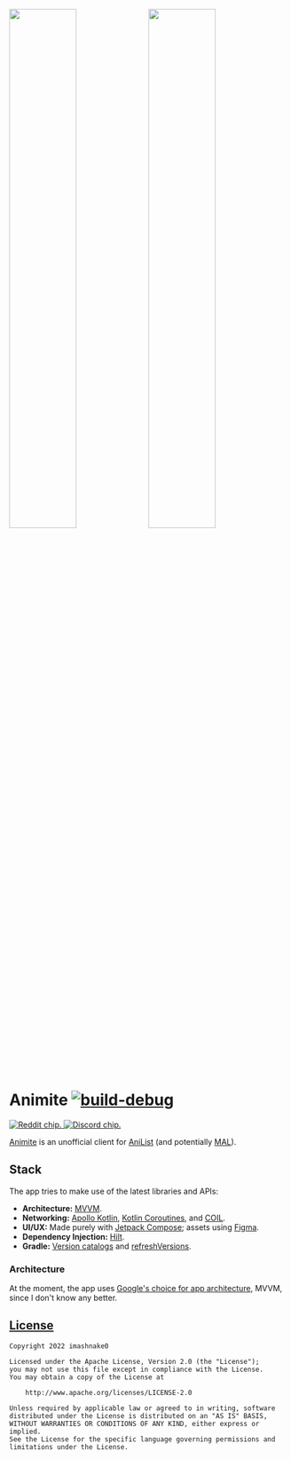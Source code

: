 <p float="left">
  <img src="resources/Home_Pixel_5.png" width="49%" />
  <img src="resources/Media_Page_Pixel_5.png" width="49%" />
</p>

# Animite [![build-debug](https://github.com/imashnake0/Animite/actions/workflows/build-debug.yaml/badge.svg)](https://github.com/imashnake0/Animite/actions/workflows/build-debug.yaml)
<a href="https://www.reddit.com/r/Animite/">
    <picture>
        <source media="(prefers-color-scheme: dark)" srcset="resources/reddit-assistive-chip-dark.svg">
        <img alt="Reddit chip." src="resources/reddit-assistive-chip-light.svg">
    </picture>
</a>
<a href="https://discord.gg/G8wF7pjpya">
    <picture>
        <source media="(prefers-color-scheme: dark)" srcset="resources/discord-assistive-chip-dark.svg">
        <img alt="Discord chip." src="resources/discord-assistive-chip-light.svg">
    </picture>
</a>

[Animite](https://github.com/users/imashnake0/projects/1) is an unofficial client for [AniList](https://anilist.co/) (and potentially [MAL](https://myanimelist.net/)).

## Stack
The app tries to make use of the latest libraries and APIs:
- **Architecture:** [MVVM](https://developer.android.com/topic/architecture).
- **Networking:** [Apollo Kotlin](https://github.com/apollographql/apollo-kotlin), [Kotlin Coroutines](https://github.com/Kotlin/kotlinx.coroutines), and [COIL](https://coil-kt.github.io/coil/).
- **UI/UX:** Made purely with [Jetpack Compose](https://developer.android.com/jetpack/compose); assets using [Figma](https://www.figma.com/).
- **Dependency Injection:** [Hilt](https://developer.android.com/training/dependency-injection/hilt-android).
- **Gradle:** [Version catalogs](https://docs.gradle.org/current/userguide/platforms.html) and [refreshVersions](https://github.com/jmfayard/refreshVersions).

### Architecture
At the moment, the app uses [Google's choice for app architecture](https://developer.android.com/topic/architecture), MVVM, since I don't know any better.

## [License](https://github.com/imashnake0/Animite/blob/15eaac4a80c1e6eef3a4d6c861cab05670fb174b/LICENSE.txt)
```
Copyright 2022 imashnake0

Licensed under the Apache License, Version 2.0 (the "License");
you may not use this file except in compliance with the License.
You may obtain a copy of the License at

    http://www.apache.org/licenses/LICENSE-2.0

Unless required by applicable law or agreed to in writing, software
distributed under the License is distributed on an "AS IS" BASIS,
WITHOUT WARRANTIES OR CONDITIONS OF ANY KIND, either express or implied.
See the License for the specific language governing permissions and
limitations under the License.
```
